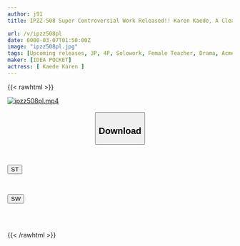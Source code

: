 ```yaml
---
author: j91
title: IPZZ-508 Super Controversial Work Released!! Karen Kaede, A Clean-freakish And Serious Female Teacher, Is Drugged And Made To Cum By The Trashy Old Man She Visits At Home

url: /v/ipzz508pl
date: 0000-03-07T01:50:00Z
image: "ipzz508pl.jpg"
tags: [Upcoming releases, 3P, 4P, Solowork, Female Teacher, Drama, Acme · Orgasm	]
maker: [IDEA POCKET]
actress: [ Kaede Karen ]
---
```



{{< rawhtml >}}

<div class="video" data-videoid="pending_link.html">
    <a href="javascript:;">
        <img src="/v/ipzz508pl/ipzz508pl.jpg" width="WIDTH" height="HEIGHT" alt="ipzz508pl.mp4" loading="lazy">
    </a>
</div>

<script type="text/javascript" src="https://j91.asia/asset/on-demand-pend.js"></script>

<br>
  <link rel="stylesheet" href="https://j91.asia/asset/bs5.css">
  
  <center>
  <button class="btn btn-primary" type="button" data-bs-toggle="collapse" data-bs-target=".multi-collapse" aria-expanded="false" aria-controls="multiCollapseExample1 multiCollapseExample2"><h2>Download</h2></button></center>
</p>
<div class="row">
  <div class="col">
    <div class="collapse multi-collapse" id="multiCollapseExample1">
      <div class="card card-body">
	      	      <br>
<div class="buttons">  
<p><a href="https://j91.asia/pending_link.html" target="_blank"><button class="btn-hover color-3"><i class="fa fa-download"></i> ST</button></a></p></div>
    </div>
  </div>
</div>
  <div class="col">
    <div class="collapse multi-collapse" id="multiCollapseExample2">
      <div class="card card-body">
	      <br>
<div class="buttons">
<p><a href="https://j91.asia/pending_link.html" target="_blank"><button class="btn-hover color-2"><i class="fa fa-download"></i> SW</button></a></p></div>
<br><br>
      </div>
    </div>
  </div>
</div>

{{< /rawhtml >}}